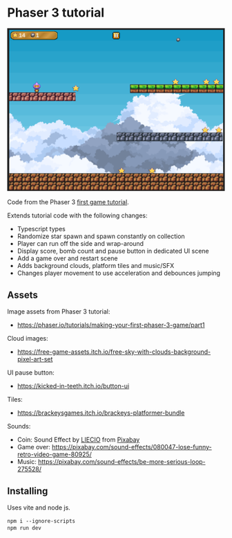 # Phaser 3 tutorial

![img](screenshot.png)

Code from the Phaser 3 [first game tutorial](https://phaser.io/tutorials/making-your-first-phaser-3-game/part1).

Extends tutorial code with the following changes:
- Typescript types
- Randomize star spawn and spawn constantly on collection
- Player can run off the side and wrap-around
- Display score, bomb count and pause button in dedicated UI scene
- Add a game over and restart scene
- Adds background clouds, platform tiles and music/SFX
- Changes player movement to use acceleration and debounces jumping

## Assets

Image assets from Phaser 3 tutorial:
- https://phaser.io/tutorials/making-your-first-phaser-3-game/part1

Cloud images:
- https://free-game-assets.itch.io/free-sky-with-clouds-background-pixel-art-set

UI pause button:
- https://kicked-in-teeth.itch.io/button-ui

Tiles:
- https://brackeysgames.itch.io/brackeys-platformer-bundle

Sounds:
- Coin: Sound Effect by <a href="https://pixabay.com/users/liecio-3298866/?utm_source=link-attribution&utm_medium=referral&utm_campaign=music&utm_content=190037">LIECIO</a> from <a href="https://pixabay.com//?utm_source=link-attribution&utm_medium=referral&utm_campaign=music&utm_content=190037">Pixabay</a>
- Game over: https://pixabay.com/sound-effects/080047-lose-funny-retro-video-game-80925/
- Music: https://pixabay.com/sound-effects/be-more-serious-loop-275528/

## Installing

Uses vite and node js.

```
npm i --ignore-scripts
npm run dev
```